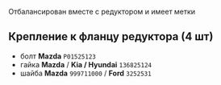 Отбалансирован вместе с редуктором и имеет метки

## Крепление к фланцу редуктора (4 шт)

- болт __Mazda__ `P01525123`
- гайка __Mazda__ / __Kia / Hyundai__ `136825124`
- шайба __Mazda__ `999711000` / __Ford__ `3252531`